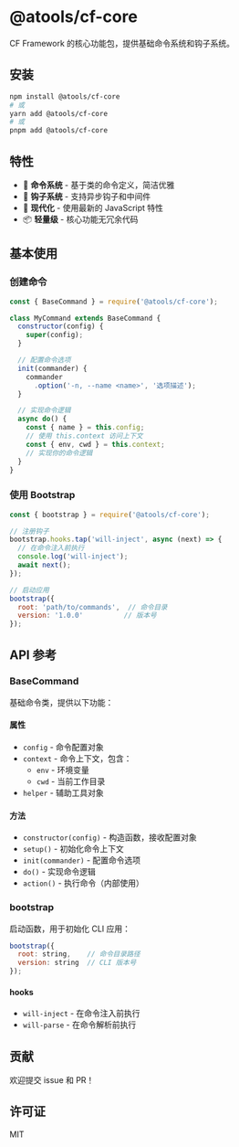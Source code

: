 # @atools/cf-core

CF Framework 的核心功能包，提供基础命令系统和钩子系统。

## 安装

```bash
npm install @atools/cf-core
# 或
yarn add @atools/cf-core
# 或
pnpm add @atools/cf-core
```

## 特性

- 🎯 **命令系统** - 基于类的命令定义，简洁优雅
- 🔌 **钩子系统** - 支持异步钩子和中间件
- 🎨 **现代化** - 使用最新的 JavaScript 特性
- 📦 **轻量级** - 核心功能无冗余代码

## 基本使用

### 创建命令

```javascript
const { BaseCommand } = require('@atools/cf-core');

class MyCommand extends BaseCommand {
  constructor(config) {
    super(config);
  }

  // 配置命令选项
  init(commander) {
    commander
      .option('-n, --name <name>', '选项描述');
  }

  // 实现命令逻辑
  async do() {
    const { name } = this.config;
    // 使用 this.context 访问上下文
    const { env, cwd } = this.context;
    // 实现你的命令逻辑
  }
}
```

### 使用 Bootstrap

```javascript
const { bootstrap } = require('@atools/cf-core');

// 注册钩子
bootstrap.hooks.tap('will-inject', async (next) => {
  // 在命令注入前执行
  console.log('will-inject');
  await next();
});

// 启动应用
bootstrap({
  root: 'path/to/commands',  // 命令目录
  version: '1.0.0'          // 版本号
});
```

## API 参考

### BaseCommand

基础命令类，提供以下功能：

#### 属性
- `config` - 命令配置对象
- `context` - 命令上下文，包含：
  - `env` - 环境变量
  - `cwd` - 当前工作目录
- `helper` - 辅助工具对象

#### 方法
- `constructor(config)` - 构造函数，接收配置对象
- `setup()` - 初始化命令上下文
- `init(commander)` - 配置命令选项
- `do()` - 实现命令逻辑
- `action()` - 执行命令（内部使用）

### bootstrap

启动函数，用于初始化 CLI 应用：

```javascript
bootstrap({
  root: string,    // 命令目录路径
  version: string  // CLI 版本号
});
```

#### hooks
- `will-inject` - 在命令注入前执行
- `will-parse` - 在命令解析前执行

## 贡献

欢迎提交 issue 和 PR！

## 许可证

MIT
